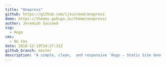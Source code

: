```yaml
---
title: "Onepress"
github: https://github.com/ijsucceed/onepress
demo: https://themes.gohugo.io/theme/onepress/
author: Jeremiah Succeed 
ssg:
  - Hugo
cms:
  - No Cms
date: 2018-12-19T14:27:31Z
github_branch: master
description: "A simple, clean,  and responsive 'Hugo - Static Site Generator' theme for bloggers"
---
```

